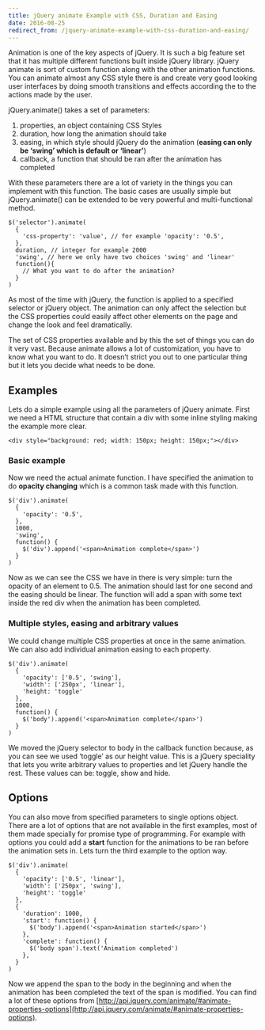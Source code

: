 ```yaml
---
title: jQuery animate Example with CSS, Duration and Easing
date: 2016-08-25
redirect_from: /jquery-animate-example-with-css-duration-and-easing/
---
```

Animation is one of the key aspects of jQuery. It is such a big feature set that it has multiple different functions built inside jQuery library. jQuery animate is sort of custom function along with the other animation functions. You can animate almost any CSS style there is and create very good looking user interfaces by doing smooth transitions and effects according the to the actions made by the user.

jQuery.animate() takes a set of parameters:

1.  properties, an object containing CSS Styles
2.  duration, how long the animation should take
3.  easing, in which style should jQuery do the animation (**easing can only be ‘swing’ which is default or ‘linear’**)
4.  callback, a function that should be ran after the animation has completed

With these parameters there are a lot of variety in the things you can implement with this function. The basic cases are usually simple but jQuery.animate() can be extended to be very powerful and multi-functional method.

```
$('selector').animate(
  {
    'css-property': 'value', // for example 'opacity': '0.5',
  },
  duration, // integer for example 2000
  'swing', // here we only have two choices 'swing' and 'linear'
  function(){
    // What you want to do after the animation?
  }
)
```

As most of the time with jQuery, the function is applied to a specified selector or jQuery object. The animation can only affect the selection but the CSS properties could easily affect other elements on the page and change the look and feel dramatically.

The set of CSS properties available and by this the set of things you can do it very vast. Because animate allows a lot of customization, you have to know what you want to do. It doesn’t strict you out to one particular thing but it lets you decide what needs to be done.

Examples
--------

Lets do a simple example using all the parameters of jQuery animate. First we need a HTML structure that contain a div with some inline styling making the example more clear.

```
<div style="background: red; width: 150px; height: 150px;"></div>
```

### Basic example

Now we need the actual animate function. I have specified the animation to do **opacity changing** which is a common task made with this function.

```
$('div').animate(
  {
    'opacity': '0.5',
  },
  1000,
  'swing',
  function() {
  	$('div').append('<span>Animation complete</span>')
  }
)
```

Now as we can see the CSS we have in there is very simple: turn the opacity of an element to 0.5. The animation should last for one second and the easing should be linear. The function will add a span with some text inside the red div when the animation has been completed.

### Multiple styles, easing and arbitrary values

We could change multiple CSS properties at once in the same animation. We can also add individual animation easing to each property.

```
$('div').animate(
  {
    'opacity': ['0.5', 'swing'],
    'width': ['250px', 'linear'],
    'height: 'toggle'
  },
  1000,
  function() {
  	$('body').append('<span>Animation complete</span>')
  }
)
```

We moved the jQuery selector to body in the callback function because, as you can see we used ‘toggle’ as our height value. This is a jQuery speciality that lets you write arbitrary values to properties and let jQuery handle the rest. These values can be: toggle, show and hide.

Options
-------

You can also move from specified parameters to single options object. There are a lot of options that are not available in the first examples, most of them made specially for promise type of programming. For example with options you could add a **start** function for the animations to be ran before the animation sets in. Lets turn the third example to the option way.

```
$('div').animate(
  {
    'opacity': ['0.5', 'linear'],
    'width': ['250px', 'swing'],
    'height': 'toggle'
  },
  {
    'duration': 1000,
    'start': function() {
      $('body').append('<span>Animation started</span>')
    },
    'complete': function() {
      $('body span').text('Animation completed')
    },
  }
)
```

Now we append the span to the body in the beginning and when the animation has been completed the text of the span is modified. You can find a lot of these options from [http://api.jquery.com/animate/#animate-properties-options](http://api.jquery.com/animate/#animate-properties-options).